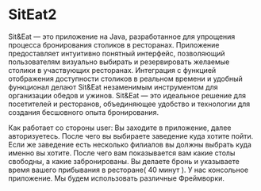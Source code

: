 # SitEat2
Sit&Eat — это приложение на Java, разработанное для упрощения процесса бронирования столиков в ресторанах. Приложение предоставляет интуитивно понятный интерфейс, позволяющий пользователям визуально выбирать и резервировать желаемые столики в участвующих ресторанах. Интеграция с функцией отображения доступности столиков в реальном времени и удобный функционал делают Sit&Eat незаменимым инструментом для организации обедов и ужинов. Sit&Eat — это идеальное решение для посетителей и ресторанов, объединяющее удобство и технологии для создания бесшовного опыта бронирования.

Как работает со стороны user: Вы заходите в приложение, далее авторизуетесь. После чего вы выбираете заведение куда хотите пойти. Если же заведение есть несколько филиалов вы должны выбрать куда именно вы хотите. После чего вам показывается вам какие столы свободны, а какие забронированы. Вы делаете бронь и указываете время вашего прибывания в ресторане( 40 минут ). У нас консольное приложение. Мы будем использовать различные Фреймворки.
